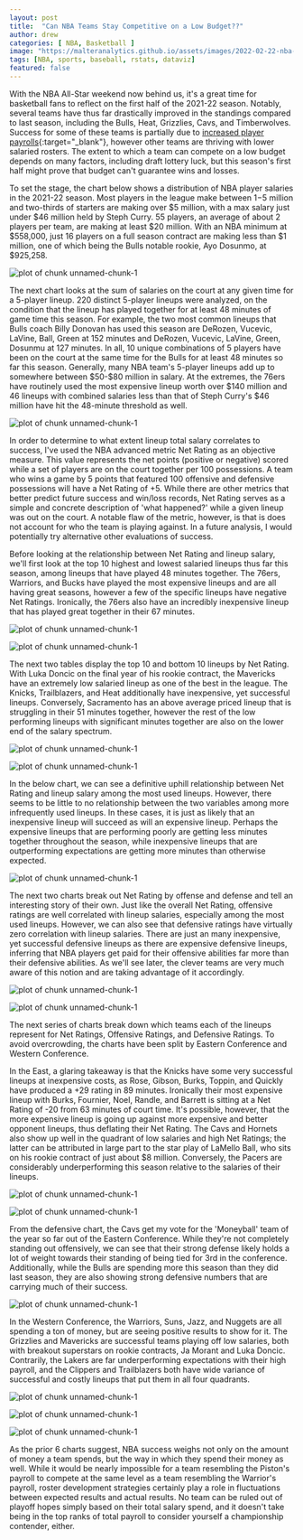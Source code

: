 ```yaml
---
layout: post
title:  "Can NBA Teams Stay Competitive on a Low Budget??"
author: drew
categories: [ NBA, Basketball ]
image: "https://malteranalytics.github.io/assets/images/2022-02-22-nba-lineups/image16.png"
tags: [NBA, sports, baseball, rstats, dataviz]
featured: false
---
```





With the NBA All-Star weekend now behind us, it's a great time for basketball fans to reflect on the first half of the 2021-22 season.  Notably, several teams have thus far drastically improved in the standings compared to last season, including the Bulls, Heat, Grizzlies, Cavs, and Timberwolves.   Success for some of these teams is partially due to [increased player payrolls](https://hoopshype.com/salaries/){:target="_blank"}, however other teams are thriving with lower salaried rosters.  The extent to which a team can compete on a low budget depends on many factors, including draft lottery luck, but this season's first half might prove that budget can't guarantee wins and losses.

To set the stage, the chart below shows a distribution of NBA player salaries in the 2021-22 season.  Most players in the league make between $1-$5 million and two-thirds of starters are making over \$5 million, with a max salary just under \$46 million held by Steph Curry.  55 players, an average of about 2 players per team, are making at least \$20 million.  With an NBA minimum at \$558,000, just 16 players on a full season contract are making less than \$1 million, one of which being the Bulls notable rookie, Ayo Dosunmo, at $925,258.





  

![plot of chunk unnamed-chunk-1](/assets/images/2022-02-22-nba-lineups/image1.png) 


The next chart looks at the sum of salaries on the court at any given time for a 5-player lineup.  220 distinct 5-player lineups were analyzed, on the condition that the lineup has played together for at least 48 minutes of game time this season. For example, the two most common lineups that Bulls coach Billy Donovan has used this season are DeRozen, Vucevic, LaVine, Ball, Green at 152 minutes and DeRozen, Vucevic, LaVine, Green, Dosunmu at 127 minutes.  In all, 10 unique combinations of 5 players have been on the court at the same time for the Bulls for at least 48 minutes so far this season. 
Generally, many NBA team's 5-player lineups add up to somewhere between \$50-\$80 million in salary.  At the extremes, the 76ers have routinely used the most expensive lineup worth over \$140 million and 46 lineups with combined salaries less than that of Steph Curry's $46 million have hit the 48-minute threshold as well. 








![plot of chunk unnamed-chunk-1](/assets/images/2022-02-22-nba-lineups/image2.png) 

In order to determine to what extent lineup total salary correlates to success, I've used the NBA advanced metric Net Rating as an objective measure.  This value represents the net points (positive or negative) scored while a set of players are on the court together per 100 possessions.  A team who wins a game by 5 points that featured 100 offensive and defensive possessions will have a Net Rating of +5. While there are other metrics that better predict future success and win/loss records, Net Rating serves as a simple and concrete description of 'what happened?' while a given lineup was out on the court.  A notable flaw of the metric, however, is that is does not account for who the team is playing against.  In a future analysis, I would potentially try alternative other evaluations of success. 

 
Before looking at the relationship between Net Rating and lineup salary, we'll first look at the top 10 highest and lowest salaried lineups thus far this season, among lineups that have played 48 minutes together.   The 76ers, Warriors, and Bucks have played the most expensive lineups and are all having great seasons, however a few of the specific lineups have negative Net Ratings.  Ironically, the 76ers also have an incredibly inexpensive lineup that has played great together in their 67 minutes. 



![plot of chunk unnamed-chunk-1](/assets/images/2022-02-22-nba-lineups/image3.png) 


![plot of chunk unnamed-chunk-1](/assets/images/2022-02-22-nba-lineups/image4.png) 


The next two tables display the top 10 and bottom 10 lineups by Net Rating.  With Luka Doncic on the final year of his rookie contract, the Mavericks have an extremely low salaried lineup as one of the best in the league.  The Knicks, Trailblazers, and Heat additionally have inexpensive, yet successful lineups.  Conversely, Sacramento has an above average priced lineup that is struggling in their 51 minutes together, however the rest of the low performing lineups with significant minutes together are also on the lower end of the salary spectrum.  



![plot of chunk unnamed-chunk-1](/assets/images/2022-02-22-nba-lineups/image5.png) 


![plot of chunk unnamed-chunk-1](/assets/images/2022-02-22-nba-lineups/image6.png) 


In the below chart, we can see a definitive uphill relationship between Net Rating and lineup salary among the most used lineups.  However, there seems to be little to no relationship between the two variables among more infrequently used lineups.  In these cases, it is just as likely that an inexpensive lineup will succeed as will an expensive lineup.  Perhaps the expensive lineups that are performing poorly are getting less minutes together throughout the season, while inexpensive lineups that are outperforming expectations are getting more minutes than otherwise expected. 




![plot of chunk unnamed-chunk-1](/assets/images/2022-02-22-nba-lineups/image7.png) 



The next two charts break out Net Rating by offense and defense and tell an interesting story of their own.  Just like the overall Net Rating, offensive ratings are well correlated with lineup salaries, especially among the most used lineups.  However, we can also see that defensive ratings have virtually zero correlation with lineup salaries.  There are just an many inexpensive, yet successful defensive lineups as there are expensive defensive lineups, inferring that NBA players get paid for their offensive abilities far more than their defensive abilities.  As we'll see later, the clever teams are very much aware of this notion and are taking advantage of it accordingly. 



![plot of chunk unnamed-chunk-1](/assets/images/2022-02-22-nba-lineups/image8.png) 

![plot of chunk unnamed-chunk-1](/assets/images/2022-02-22-nba-lineups/image9.png) 






The next series of charts break down which teams each of the lineups represent for Net Ratings, Offensive Ratings, and Defensive Ratings.  To avoid overcrowding, the charts have been split by Eastern Conference and Western Conference.  



In the East, a glaring takeaway is that the Knicks have some very successful lineups at inexpensive costs, as Rose, Gibson, Burks, Toppin, and Quickly have produced a +29 rating in 89 minutes.  Ironically their most expensive lineup with Burks, Fournier, Noel, Randle, and Barrett is sitting at a Net Rating of -20 from 63 minutes of court time.  It's possible, however, that the more expensive lineup is going up against more expensive and better opponent lineups, thus deflating their Net Rating.   The Cavs and Hornets also show up well in the quadrant of low salaries and high Net Ratings; the latter can be attributed in large part to the star play of LaMello Ball, who sits on his rookie contract of just about $8 million.   Conversely, the Pacers are considerably underperforming this season relative to the salaries of their lineups. 





![plot of chunk unnamed-chunk-1](/assets/images/2022-02-22-nba-lineups/image10.png) 

![plot of chunk unnamed-chunk-1](/assets/images/2022-02-22-nba-lineups/image11.png) 





From the defensive chart, the Cavs get my vote for the 'Moneyball' team of the year so far out of the Eastern Conference.  While they're not completely standing out offensively, we can see that their strong defense likely holds a lot of weight towards their standing of being tied for 3rd in the conference.   Additionally, while the Bulls are spending more this season than they did last season, they are also showing strong defensive numbers that are carrying much of their success. 


![plot of chunk unnamed-chunk-1](/assets/images/2022-02-22-nba-lineups/image12.png) 



In the Western Conference, the Warriors, Suns, Jazz, and Nuggets are all spending a ton of money, but are seeing positive results to show for it.  The Grizzlies and Mavericks are successful teams playing off low salaries, both with breakout superstars on rookie contracts, Ja Morant and Luka Doncic.   Contrarily, the Lakers are far underperforming expectations with their high payroll, and the Clippers and Trailblazers both have wide variance of successful and costly lineups that put them in all four quadrants. 



![plot of chunk unnamed-chunk-1](/assets/images/2022-02-22-nba-lineups/image13.png) 

![plot of chunk unnamed-chunk-1](/assets/images/2022-02-22-nba-lineups/image14.png) 

![plot of chunk unnamed-chunk-1](/assets/images/2022-02-22-nba-lineups/image15.png) 



As the prior 6 charts suggest, NBA success weighs not only on the amount of money a team spends, but the way in which they spend their money as well.  While it would be nearly impossible for a team resembling the Piston's payroll to compete at the same level as a team resembling the Warrior's payroll, roster development strategies certainly play a role in fluctuations between expected results and actual results.  No team can be ruled out of playoff hopes simply based on their total salary spend, and it doesn't take being in the top ranks of total payroll to consider yourself a championship contender, either. 